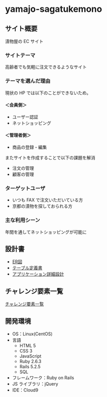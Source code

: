 # yamajo-sagatukemono

## サイト概要
漬物屋の EC サイト

### サイトテーマ
高齢者でも気軽に注文できるようなサイト

### テーマを選んだ理由
現状の HP では以下のことができないため。
#### ＜会員側＞
- ユーザー認証
- ネットショッピング
#### ＜管理者側＞
- 商品の登録・編集

またサイトを作成することで以下の課題を解消
- 注文の管理
- 顧客の管理

### ターゲットユーザ
- いつも FAX で注文いただいている方
- 京都の漬物を探しておられる方


### 主な利用シーン
年間を通してネットショッピングが可能に


## 設計書
- [ER図](https://drive.google.com/file/d/1etlbIRGIrQSEWq8UgnpIiOfXkP91EDfi/view?usp=sharing)
- [テーブル定義書](https://docs.google.com/spreadsheets/d/1bu3oCuZH_KA7Tv-eW70pCbn3JQNJCs4t/edit?usp=sharing&ouid=105797685610303566461&rtpof=true&sd=true)
- [アプリケーション詳細設計](https://docs.google.com/spreadsheets/d/1i-uBxIGldU9u883COHAsdqFQol1Sj-kk/edit?usp=sharing&ouid=105797685610303566461&rtpof=true&sd=true)



## チャレンジ要素一覧
[チャレンジ要素一覧](https://docs.google.com/spreadsheets/d/15UAuTZc3Zo6S9Uj-B-8jbfSsJNvRWrCl52uFf925768/edit?usp=sharing)



## 開発環境
- OS：Linux(CentOS)
- 言語
  - HTML 5
  - CSS 3
  - JavaScript
  - Ruby 2.6.3
  - Rails 5.2.5
  - SQL
- フレームワーク：Ruby on Rails
- JS ライブラリ：jQuery
- IDE：Cloud9
